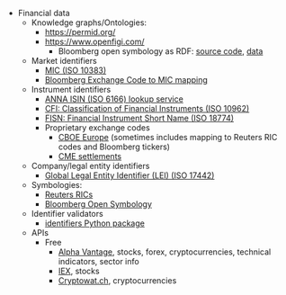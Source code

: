 

- Financial data
  - Knowledge graphs/Ontologies:
    - https://permid.org/
    - https://www.openfigi.com/
      - Bloomberg open symbology as RDF: [source code](https://github.com/ga-group/bsym), [data](https://old.datahub.io/dataset/figi)
  - Market identifiers
    - [MIC (ISO 10383)](https://www.iso20022.org/10383/iso-10383-market-identifier-codes)
    - [Bloomberg Exchange Code to MIC mapping](https://openfigi.com/assets/local/exchange-code-mic-mapping.xls)
  - Instrument identifiers
    - [ANNA ISIN (ISO 6166) lookup service](http://www.anna-web.org/anna-launches-free-international-isin-lookup-service/)
    - [CFI: Classification of Financial Instruments (ISO 10962)](http://www.anna-web.org/standards/cfi-iso-10962/)
    - [FISN: Financial Instrument Short Name (ISO 18774)](http://www.anna-web.org/standards/fisn-iso-18774/)
    - Proprietary exchange codes
      - [CBOE Europe](http://cdn.batstrading.com/resources/participant_resources/BATS_Europe_Reference_Data.pdf) (sometimes includes mapping to Reuters RIC codes and Bloomberg tickers)
      - [CME settlements](http://www.cmegroup.com/market-data/settlements.html)
  - Company/legal entity identifiers
    -  [Global Legal Entity Identifier (LEI) (ISO 17442)](https://www.gleif.org/en/about-lei/iso-17442-the-lei-code-structure)
  - Symbologies:
    - [Reuters RICs](http://findb.aalto.fi/docs/Reuters/reuters_dataguide.pdf)
    - [Bloomberg Open Symbology](https://openfigi.com/about)
  - Identifier validators
    - [identifiers Python package](https://pypi.python.org/pypi/identifiers/0.3.1)
  - APIs
    - Free
      - [Alpha Vantage](https://www.alphavantage.co/documentation/), stocks, forex, cryptocurrencies, technical indicators, sector info
      - [IEX](https://iextrading.com/developer/docs/), stocks
      - [Cryptowat.ch](https://cryptowat.ch/docs/api), cryptocurrencies
